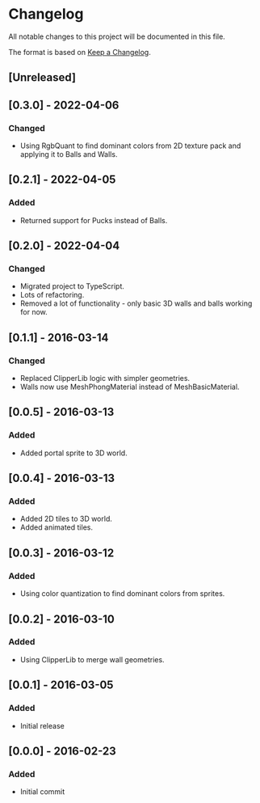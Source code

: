 # Changelog

All notable changes to this project will be documented in this file.

The format is based on [Keep a Changelog](https://keepachangelog.com/en/1.0.0/).

## [Unreleased]

## [0.3.0] - 2022-04-06

### Changed

- Using RgbQuant to find dominant colors from 2D texture pack and applying it to Balls and Walls.

## [0.2.1] - 2022-04-05

### Added

- Returned support for Pucks instead of Balls.

## [0.2.0] - 2022-04-04

### Changed

- Migrated project to TypeScript.
- Lots of refactoring.
- Removed a lot of functionality - only basic 3D walls and balls working for now.

## [0.1.1] - 2016-03-14

### Changed

- Replaced ClipperLib logic with simpler geometries.
- Walls now use MeshPhongMaterial instead of MeshBasicMaterial.

## [0.0.5] - 2016-03-13

### Added

- Added portal sprite to 3D world.

## [0.0.4] - 2016-03-13

### Added

- Added 2D tiles to 3D world.
- Added animated tiles.

## [0.0.3] - 2016-03-12

### Added

- Using color quantization to find dominant colors from sprites.

## [0.0.2] - 2016-03-10

### Added

- Using ClipperLib to merge wall geometries.

## [0.0.1] - 2016-03-05

### Added

- Initial release

## [0.0.0] - 2016-02-23

### Added

- Initial commit